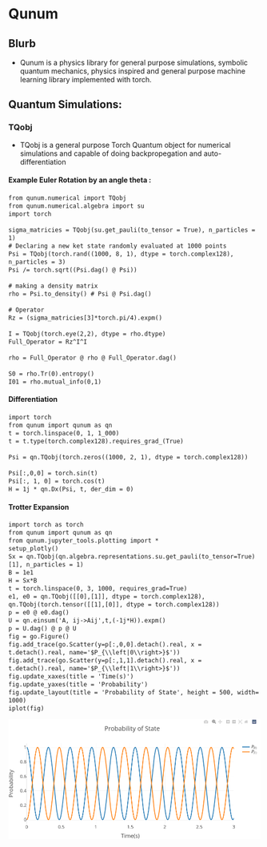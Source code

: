 # Qunum
## Blurb
- Qunum is a physics library for general purpose simulations, symbolic quantum mechanics, physics inspired and general purpose machine learning library implemented with torch.
## Quantum Simulations:
### TQobj
- TQobj is a general purpose Torch Quantum object for numerical simulations and capable of doing backpropegation and auto-differentiation
#### Example Euler Rotation by an angle theta :
```
from qunum.numerical import TQobj
from qunum.numerical.algebra import su
import torch

sigma_matricies = TQobj(su.get_pauli(to_tensor = True), n_particles = 1)
# Declaring a new ket state randomly evaluated at 1000 points
Psi = TQobj(torch.rand((1000, 8, 1), dtype = torch.complex128), n_particles = 3)
Psi /= torch.sqrt((Psi.dag() @ Psi))

# making a density matrix
rho = Psi.to_density() # Psi @ Psi.dag()

# Operator
Rz = (sigma_matricies[3]*torch.pi/4).expm()

I = TQobj(torch.eye(2,2), dtype = rho.dtype)
Full_Operator = Rz^I^I

rho = Full_Operator @ rho @ Full_Operator.dag()

S0 = rho.Tr(0).entropy()
I01 = rho.mutual_info(0,1)
```
#### Differentiation

```
import torch
from qunum import qunum as qn 
t = torch.linspace(0, 1, 1_000)
t = t.type(torch.complex128).requires_grad_(True)

Psi = qn.TQobj(torch.zeros((1000, 2, 1), dtype = torch.complex128))

Psi[:,0,0] = torch.sin(t)
Psi[:, 1, 0] = torch.cos(t)
H = 1j * qn.Dx(Psi, t, der_dim = 0)

```

#### Trotter Expansion
```
import torch as torch
from qunum import qunum as qn
from qunum.jupyter_tools.plotting import *
setup_plotly()
Sx = qn.TQobj(qn.algebra.representations.su.get_pauli(to_tensor=True)[1], n_particles = 1)
B = 1e1
H = Sx*B
t = torch.linspace(0, 3, 1000, requires_grad=True)
e1, e0 = qn.TQobj([[0],[1]], dtype = torch.complex128), qn.TQobj(torch.tensor([[1],[0]], dtype = torch.complex128))
p = e0 @ e0.dag()
U = qn.einsum('A, ij->Aij',t,(-1j*H)).expm() 
p = U.dag() @ p @ U
fig = go.Figure()
fig.add_trace(go.Scatter(y=p[:,0,0].detach().real, x = t.detach().real, name='$P_{\\left|0\\right>}$'))
fig.add_trace(go.Scatter(y=p[:,1,1].detach().real, x = t.detach().real, name='$P_{\\left|1\\right>}$'))
fig.update_xaxes(title = 'Time(s)')
fig.update_yaxes(title = 'Probability')
fig.update_layout(title = 'Probability of State', height = 500, width= 1000)
iplot(fig)
```
![Graph of probability](image.png)